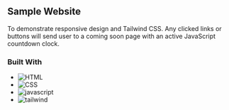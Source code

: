 ## Sample Website

To demonstrate responsive design and Tailwind CSS. Any clicked links or buttons will send user to a coming soon page with an active JavaScript countdown clock.

### Built With

- ![HTML]
- ![CSS]
- ![javascript]
- ![tailwind]

[css]: https://img.shields.io/badge/CSS-191970?style=for-the-badge&logo=&logoColor=white
[html]: https://img.shields.io/badge/html5-%23E34F26.svg?style=for-the-badge&logo=html5&logoColor=white
[javascript]: https://img.shields.io/badge/javascript-%23323330.svg?style=for-the-badge&logo=javascript&logoColor=%23F7DF1E
[tailwind]: https://img.shields.io/badge/tailwindcss-%2338B2AC.svg?style=for-the-badge&logo=tailwind-css&logoColor=white
